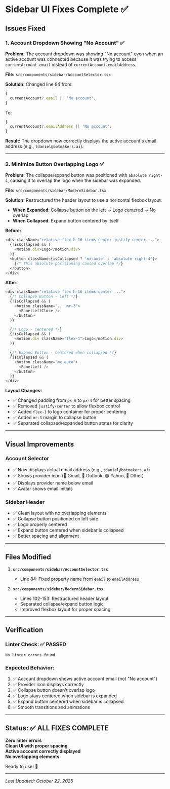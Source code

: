 # Sidebar UI Fixes Complete ✅

## Issues Fixed

### 1. Account Dropdown Showing "No Account" ✅

**Problem:** The account dropdown was showing "No account" even when an active account was connected because it was trying to access `currentAccount.email` instead of `currentAccount.emailAddress`.

**File:** `src/components/sidebar/AccountSelector.tsx`

**Solution:** Changed line 84 from:

```typescript
{
  currentAccount?.email || 'No account';
}
```

To:

```typescript
{
  currentAccount?.emailAddress || 'No account';
}
```

**Result:** The dropdown now correctly displays the active account's email address (e.g., `tdaniel@botmakers.ai`).

---

### 2. Minimize Button Overlapping Logo ✅

**Problem:** The collapse/expand button was positioned with `absolute right-4`, causing it to overlap the logo when the sidebar was expanded.

**File:** `src/components/sidebar/ModernSidebar.tsx`

**Solution:** Restructured the header layout to use a horizontal flexbox layout:

- **When Expanded**: Collapse button on the left → Logo centered → No overlap
- **When Collapsed**: Expand button centered by itself

**Before:**

```typescript
<div className="relative flex h-16 items-center justify-center ...">
  {!isCollapsed && (
    <motion.div>Logo</motion.div>
  )}
  <button className={isCollapsed ? 'mx-auto' : 'absolute right-4'}>
    {/* This absolute positioning caused overlap */}
  </button>
</div>
```

**After:**

```typescript
<div className="relative flex h-16 items-center ...">
  {/* Collapse Button - Left */}
  {!isCollapsed && (
    <button className="... mr-3">
      <PanelLeftClose />
    </button>
  )}

  {/* Logo - Centered */}
  {!isCollapsed && (
    <motion.div className="flex-1">Logo</motion.div>
  )}

  {/* Expand Button - Centered when collapsed */}
  {isCollapsed && (
    <button className="mx-auto">
      <PanelLeft />
    </button>
  )}
</div>
```

**Layout Changes:**

- ✅ Changed padding from `px-6` to `px-4` for better spacing
- ✅ Removed `justify-center` to allow flexbox control
- ✅ Added `flex-1` to logo container for proper centering
- ✅ Added `mr-3` margin to collapse button
- ✅ Separated collapsed/expanded button states for clarity

---

## Visual Improvements

### Account Selector

- ✅ Now displays actual email address (e.g., `tdaniel@botmakers.ai`)
- ✅ Shows provider icon (🔴 Gmail, 🔵 Outlook, 🟣 Yahoo, 📧 Other)
- ✅ Displays provider name below email
- ✅ Avatar shows email initials

### Sidebar Header

- ✅ Clean layout with no overlapping elements
- ✅ Collapse button positioned on left side
- ✅ Logo properly centered
- ✅ Expand button centered when sidebar is collapsed
- ✅ Better spacing and alignment

---

## Files Modified

1. **`src/components/sidebar/AccountSelector.tsx`**
   - Line 84: Fixed property name from `email` to `emailAddress`

2. **`src/components/sidebar/ModernSidebar.tsx`**
   - Lines 102-153: Restructured header layout
   - Separated collapse/expand button logic
   - Improved flexbox layout for proper spacing

---

## Verification

### Linter Check: ✅ PASSED

```
No linter errors found.
```

### Expected Behavior:

1. ✅ Account dropdown shows active account email (not "No account")
2. ✅ Provider icon displays correctly
3. ✅ Collapse button doesn't overlap logo
4. ✅ Logo stays centered when sidebar is expanded
5. ✅ Expand button centered when sidebar is collapsed
6. ✅ Smooth transitions and animations

---

## Status: ✅ ALL FIXES COMPLETE

**Zero linter errors**  
**Clean UI with proper spacing**  
**Active account correctly displayed**  
**No overlapping elements**

Ready to use! 🚀

---

_Last Updated: October 22, 2025_


